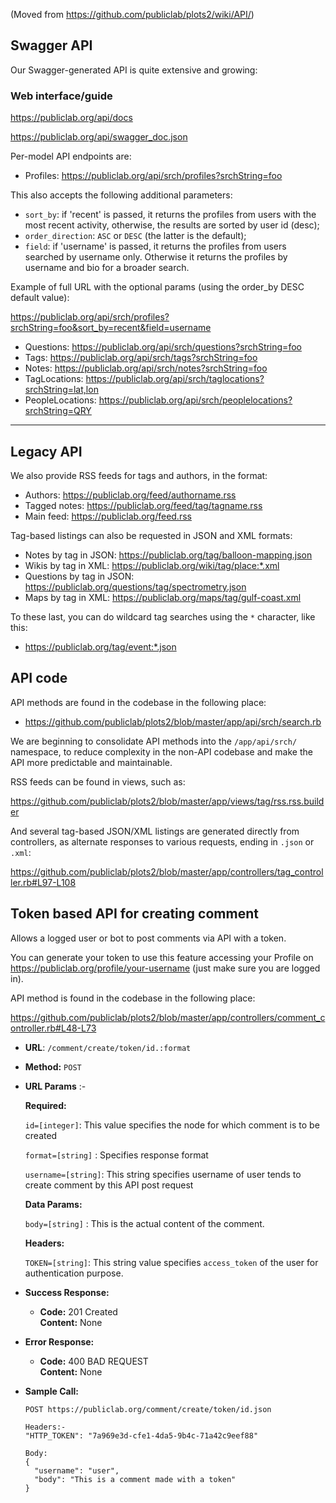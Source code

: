 (Moved from https://github.com/publiclab/plots2/wiki/API/)

## Swagger API

Our Swagger-generated API is quite extensive and growing:

### Web interface/guide

https://publiclab.org/api/docs

https://publiclab.org/api/swagger_doc.json

Per-model API endpoints are:

* Profiles: https://publiclab.org/api/srch/profiles?srchString=foo

This also accepts the following additional parameters:

- `sort_by`: if 'recent' is passed, it returns the profiles from users with the most recent activity, otherwise, the results are sorted by user id (desc);
- `order_direction`: `ASC` or `DESC` (the latter is the default);
- `field`: if 'username' is passed, it returns the profiles from users searched by username only. Otherwise it returns the profiles by username and bio for a broader search.

Example of full URL with the optional params (using the order_by DESC default value):

https://publiclab.org/api/srch/profiles?srchString=foo&sort_by=recent&field=username

* Questions: https://publiclab.org/api/srch/questions?srchString=foo
* Tags: https://publiclab.org/api/srch/tags?srchString=foo
* Notes: https://publiclab.org/api/srch/notes?srchString=foo
* TagLocations: https://publiclab.org/api/srch/taglocations?srchString=lat,lon
* PeopleLocations: https://publiclab.org/api/srch/peoplelocations?srchString=QRY

****

## Legacy API

We also provide RSS feeds for tags and authors, in the format:

* Authors: https://publiclab.org/feed/authorname.rss
* Tagged notes: https://publiclab.org/feed/tag/tagname.rss
* Main feed: https://publiclab.org/feed.rss

Tag-based listings can also be requested in JSON and XML formats:

* Notes by tag in JSON: https://publiclab.org/tag/balloon-mapping.json
* Wikis by tag in XML: https://publiclab.org/wiki/tag/place:*.xml
* Questions by tag in JSON: https://publiclab.org/questions/tag/spectrometry.json
* Maps by tag in XML: https://publiclab.org/maps/tag/gulf-coast.xml

To these last, you can do wildcard tag searches using the `*` character, like this:

* https://publiclab.org/tag/event:*.json

## API code

API methods are found in the codebase in the following place:

* https://github.com/publiclab/plots2/blob/master/app/api/srch/search.rb

We are beginning to consolidate API methods into the `/app/api/srch/` namespace, to reduce complexity in the non-API codebase and make the API more predictable and maintainable.

RSS feeds can be found in views, such as:

https://github.com/publiclab/plots2/blob/master/app/views/tag/rss.rss.builder

And several tag-based JSON/XML listings are generated directly from controllers, as alternate responses to various requests, ending in `.json` or `.xml`:

https://github.com/publiclab/plots2/blob/master/app/controllers/tag_controller.rb#L97-L108

## Token based API for creating comment
Allows a logged user or bot to post comments via API with a token.

You can generate your token to use this feature accessing your Profile on https://publiclab.org/profile/your-username (just make sure you are logged in).

API method is found in the codebase in the following place:

https://github.com/publiclab/plots2/blob/master/app/controllers/comment_controller.rb#L48-L73

* **URL**:  `/comment/create/token/id.:format`
* **Method:**   `POST`
* **URL Params** :-

   **Required:**

   `id=[integer]`: This value specifies the node for which comment is to be created

   `format=[string]` : Specifies response format

   `username=[string]`: This string specifies username of user tends to create comment by this API post request

   **Data Params:**

    `body=[string]` : This is the actual content of the comment.

   **Headers:**

   `TOKEN=[string]`: This string value specifies ``access_token`` of the user for authentication purpose.

* **Success Response:**
  * **Code:** 201 Created <br>
    **Content:** None

* **Error Response:**
  * **Code:** 400 BAD REQUEST <br>
    **Content:** None

* **Sample Call:**
  ```
  POST https://publiclab.org/comment/create/token/id.json

  Headers:-
  "HTTP_TOKEN": "7a969e3d-cfe1-4da5-9b4c-71a42c9eef88"

  Body:
  {
    "username": "user",
    "body": "This is a comment made with a token"
  }
  ```

